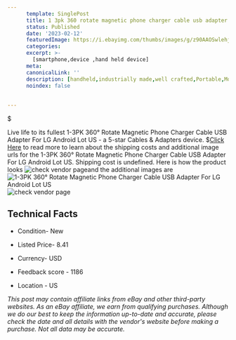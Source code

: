 ```yaml
---
      template: SinglePost
      title: 1 3pk 360 rotate magnetic phone charger cable usb adapter for lg android lot us
      status: Published
      date: '2023-02-12'
      featuredImage: https://i.ebayimg.com/thumbs/images/g/z90AAOSwlehj21Cw/s-l225.jpg
      categories: 
      excerpt: >-
        [smartphone,device ,hand held device]
      meta:
      canonicalLink: ''
      description: [handheld,industrially made,well crafted,Portable,Mobile,Compact,Convenient,Lightweight,Maneuverable,Man-portable,Miniature,Carriable,Hand-held,Light,Holdable,Transportable,Mobile device,Pocket-sized,On-the-go,Wireless,Cordless,Compact size,Convenient size, smartphone,device ,hand held device]
      noindex: false
      
        
---
```

$

Live life to its fullest 1-3PK 360° Rotate Magnetic Phone Charger Cable USB Adapter For LG Android Lot US - a 5-star Cables & Adapters device.
$[Click Here](https://www.ebay.com/itm/134433876423?hash=item1f4ce229c7%3Ag%3Az90AAOSwlehj21Cw&mkevt=1&mkcid=1&mkrid=711-53200-19255-0&campid=%253CePNCampaignId%253E&customid=%253CreferenceId%253E&toolid=10049) to read more to learn about the shipping costs and additional image urls for the 1-3PK 360° Rotate Magnetic Phone Charger Cable USB Adapter For LG Android Lot US. Shipping cost is undefined. Here is how the product looks ![check vendor page](https://i.ebayimg.com/thumbs/images/g/z90AAOSwlehj21Cw/s-l225.jpg)and the additional images are![1-3PK 360° Rotate Magnetic Phone Charger Cable USB Adapter For LG Android Lot US](https://i.ebayimg.com/images/g/z90AAOSwlehj21Cw/s-l960.jpg)![check vendor page](https://origin-galleryplus.ebayimg.com/ws/web/134433876423_2_0_1/225x225.jpg,https://origin-galleryplus.ebayimg.com/ws/web/134433876423_3_0_1/225x225.jpg,https://origin-galleryplus.ebayimg.com/ws/web/134433876423_4_0_1/225x225.jpg,https://origin-galleryplus.ebayimg.com/ws/web/134433876423_5_0_1/225x225.jpg,https://origin-galleryplus.ebayimg.com/ws/web/134433876423_6_0_1/225x225.jpg,https://origin-galleryplus.ebayimg.com/ws/web/134433876423_7_0_1/225x225.jpg,https://origin-galleryplus.ebayimg.com/ws/web/134433876423_8_0_1/225x225.jpg,https://origin-galleryplus.ebayimg.com/ws/web/134433876423_9_0_1/225x225.jpg,https://origin-galleryplus.ebayimg.com/ws/web/134433876423_10_0_1/225x225.jpg,https://origin-galleryplus.ebayimg.com/ws/web/134433876423_11_0_1/225x225.jpg,https://origin-galleryplus.ebayimg.com/ws/web/134433876423_12_0_1/225x225.jpg)



 ## Technical Facts 



     
      

 - Condition- New 


      

 - Listed Price- 8.41 


      

 - Currency- USD 


      

 - Feedback score - 1186 


      

 - Location - US 


      
      

 *_This post may contain affiliate links from eBay and other third-party websites. As an eBay affiliate, we earn from qualifying purchases. Although we do our best to keep the information up-to-date and accurate, please check the date and all details with the vendor's website before making a purchase. Not all data may be accurate._*






